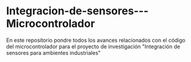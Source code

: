 # Integracion-de-sensores---Microcontrolador
En este repositorio pondre todos los avances relacionados con el código del microcontrolador para el proyecto de investigación "Integración de sensores para ambientes industriales" 
